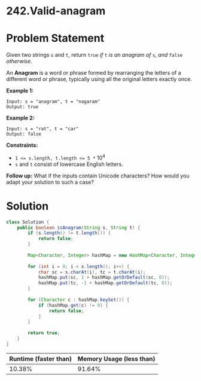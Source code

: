 # 242.Valid-anagram

# Problem Statement

Given two strings `s` and `t`, return `true` *if* `t` *is an anagram of* `s`*, and* `false` *otherwise*.

An **Anagram** is a word or phrase formed by rearranging the letters of a different word or phrase, typically using all the original letters exactly once.

**Example 1:**

```other
Input: s = "anagram", t = "nagaram"
Output: true
```

**Example 2:**

```other
Input: s = "rat", t = "car"
Output: false
```

**Constraints:**

- `1 <= s.length, t.length <= 5 *` $10^4$
- `s` and `t` consist of lowercase English letters.

**Follow up:** What if the inputs contain Unicode characters? How would you adapt your solution to such a case?

# Solution

```java
class Solution {
    public boolean isAnagram(String s, String t) {
        if (s.length() != t.length()) {
            return false;
        }
        
        Map<Character, Integer> hashMap = new HashMap<Character, Integer>();
        
        for (int i = 0; i < s.length(); i++) {
            char sc = s.charAt(i), tc = t.charAt(i);
            hashMap.put(sc, 1 + hashMap.getOrDefault(sc, 0));
            hashMap.put(tc, -1 + hashMap.getOrDefault(tc, 0));
        }
        
        for (Character c : hashMap.keySet()) {
            if (hashMap.get(c) != 0) {
                return false;
            }
        }
        
        return true;
    }
}
```

| **Runtime (faster than)** | **Memory Usage (less than)** |
| ------------------------- | ---------------------------- |
| 10.38%                    | 91.64%                       |

